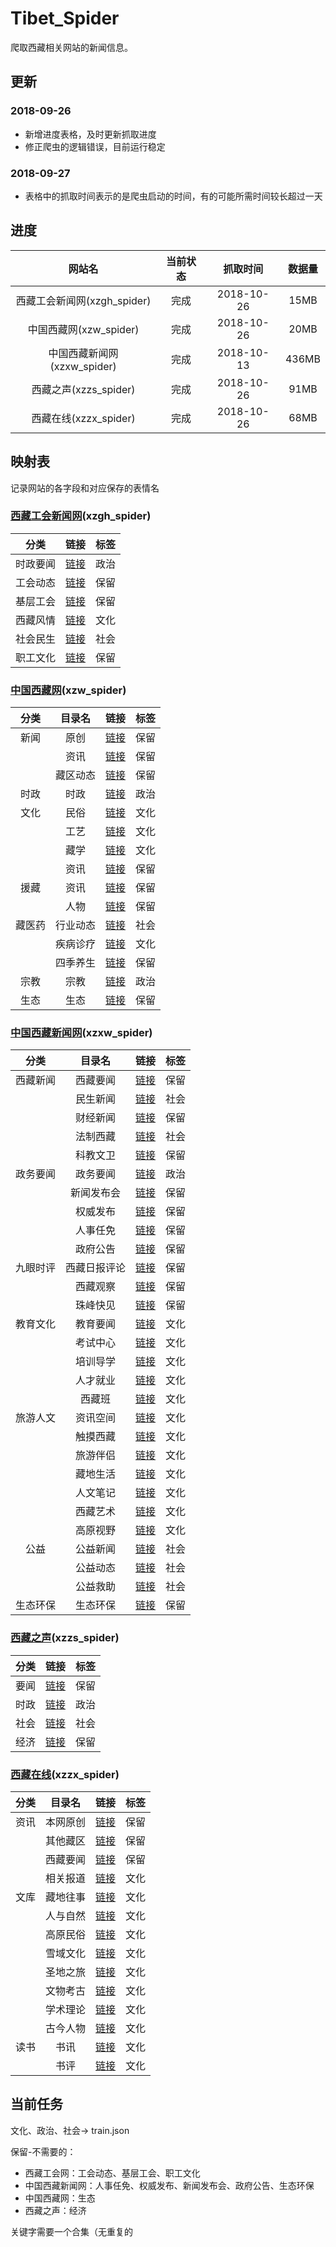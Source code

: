 # Tibet_Spider
爬取西藏相关网站的新闻信息。
## 更新
### 2018-09-26
* 新增进度表格，及时更新抓取进度
* 修正爬虫的逻辑错误，目前运行稳定
### 2018-09-27
* 表格中的抓取时间表示的是爬虫启动的时间，有的可能所需时间较长超过一天
## 进度

| 网站名 | 当前状态 | 抓取时间 | 数据量 |
| :---: | :---: | :---: | :--: |
| 西藏工会新闻网(xzgh_spider) | 完成 | 2018-10-26 | 15MB |
| 中国西藏网(xzw_spider) | 完成 | 2018-10-26 | 20MB |
| 中国西藏新闻网(xzxw_spider) | 完成 | 2018-10-13 | 436MB |
| 西藏之声(xzzs_spider) | 完成 | 2018-10-26 | 91MB |
| 西藏在线(xzzx_spider) | 完成 | 2018-10-26 | 68MB |

## 映射表
记录网站的各字段和对应保存的表情名

### [西藏工会新闻网](http://xz.workercn.cn/)(xzgh_spider)
| 分类 | 链接 | 标签 |
| :--: | :--: | :--: |
| 时政要闻 | [链接](http://xz.workercn.cn/10930/10930.shtml) | 政治 |
| 工会动态 | [链接](http://xz.workercn.cn/10850/10850.shtml) | 保留 |
| 基层工会 | [链接](http://xz.workercn.cn/10858/10858.shtml) | 保留 |
| 西藏风情 | [链接](http://xz.workercn.cn/29369/29369.shtml) | 文化 |
| 社会民生 | [链接](http://xz.workercn.cn/10864/10864.shtml) | 社会 |
| 职工文化 | [链接](http://xz.workercn.cn/29556/29556.shtml) | 保留 |

### [中国西藏网](http://www.tibet.cn/)(xzw_spider)
| 分类 | 目录名 | 链接 | 标签 |
| :--: | :--: | :--: | :--: |
| 新闻 | 原创 | [链接](http://www.tibet.cn/cn/news/yc/) |	保留 |
|     | 资讯 | [链接](http://www.tibet.cn/cn/news/zx/) | 保留 |
|     | 藏区动态 | [链接](http://www.tibet.cn/cn/news/zcdt/) | 保留 |
| 时政 | 时政 | [链接](http://www.tibet.cn/cn/politics/) | 政治 |
| 文化 | 民俗 | [链接](http://www.tibet.cn/cn/culture/ms/) | 文化 |
|     | 工艺 | [链接](http://www.tibet.cn/cn/culture/gy/) | 文化 |
|     | 藏学 | [链接](http://www.tibet.cn/cn/culture/zx/) | 文化 |
|     | 资讯 | [链接](http://www.tibet.cn/cn/culture/wx/) | 保留 |
| 援藏 | 资讯 | [链接](http://www.tibet.cn/cn/aid_tibet/news/) | 保留 |
|     | 人物 | [链接](http://www.tibet.cn/cn/aid_tibet/rw/) |	 保留 |
| 藏医药 | 行业动态 | [链接](http://www.tibet.cn/cn/medicine/news/) | 社会 |
|     | 疾病诊疗 | [链接](http://www.tibet.cn/cn/medicine/jbzl/) | 文化 |
|     | 四季养生 | [链接](http://www.tibet.cn/cn/medicine/sjys/) | 保留 |
| 宗教 | 宗教 | [链接](http://www.tibet.cn/cn/religion/) | 政治 |
| 生态 | 生态 | [链接](http://www.tibet.cn/cn/ecology/) |	保留 |

### [中国西藏新闻网](http://www.xzxw.com/)(xzxw_spider)
| 分类 | 目录名 | 链接 | 标签 |
| :--: | :--: | :--: | :--: |
| 西藏新闻 | 西藏要闻 | [链接](http://www.xzxw.com/xw/xzyw/) |	保留 |
|     | 民生新闻 | [链接](http://www.xzxw.com/xw/msxw/) |	社会 |
|     | 财经新闻 | [链接](http://www.xzxw.com/xw/cjxw/) |	保留 |
|     | 法制西藏 | [链接](http://www.xzxw.com/xw/fzxz/) |	社会 |
|     | 科教文卫 | [链接](http://www.xzxw.com/xw/kjww/) |	保留 |
| 政务要闻 | 政务要闻 | [链接](http://www.xzxw.com/zw/zwyw/) |	政治 |
|     | 新闻发布会 | [链接](http://www.xzxw.com/zw/xwfbh/) |	保留 |
|     | 权威发布 | [链接](http://www.xzxw.com/zw/qwfb/) |	保留 |
|     | 人事任免 | [链接](http://www.xzxw.com/zw/rsrm/) |	保留 |
|     | 政府公告 | [链接](http://www.xzxw.com/zw/zfgg/) |	保留 |
| 九眼时评 | 西藏日报评论 | [链接](http://www.xzxw.com/jysp/xzrbpl/) |	保留 |
|     | 西藏观察 | [链接](http://www.xzxw.com/jysp/xzgc/) | 保留 |
|     | 珠峰快见 | [链接](http://www.xzxw.com/jysp/zfkj/) | 保留 |
| 教育文化 | 教育要闻 | [链接](http://www.xzxw.com/wh/jyyw/) |	文化 |
|     | 考试中心 | [链接](http://www.xzxw.com/wh/kszx/) |	文化 |
|     | 培训导学 | [链接](http://www.xzxw.com/wh/pxdx/) |	文化 |
|     | 人才就业 | [链接](http://www.xzxw.com/wh/rcjy/) |	文化 |
|     | 西藏班 | [链接](http://www.xzxw.com/wh/xzb/) |	文化 |
| 旅游人文 | 资讯空间 | [链接](http://www.xzxw.com/lyrw/zxkj/) | 文化 |
|     | 触摸西藏 | [链接](http://www.xzxw.com/lyrw/cmxz/) | 文化 |
|     | 旅游伴侣 | [链接](http://www.xzxw.com/lyrw/lybl/) | 文化 |
|     | 藏地生活 | [链接](http://www.xzxw.com/lyrw/zdsh/) | 文化 |
|     | 人文笔记 | [链接](http://www.xzxw.com/lyrw/rwbj/) | 文化 |
|     | 西藏艺术 | [链接](http://www.xzxw.com/lyrw/xzys/) | 文化 |
|     | 高原视野 | [链接](http://www.xzxw.com/lyrw/gysy/) | 文化 |
| 公益 | 公益新闻 | [链接](http://www.xzxw.com/gongyi_5554/gyxw/) | 社会 |
|     | 公益动态 | [链接](http://www.xzxw.com/gongyi_5554/dongtai/) | 社会 |
|     | 公益救助 | [链接](http://www.xzxw.com/gongyi_5554/help/) | 社会 |
| 生态环保 | 生态环保 | [链接](http://www.xzxw.com/xw/shengthb/) |	保留 |

### [西藏之声](http://www.vtibet.com/)(xzzs_spider)
| 分类 | 链接 | 标签 |
| :--: | :--: | :--: |
| 要闻 | [链接](http://www.vtibet.com/xw_702/yw_705/) | 保留 |
| 时政 | [链接](http://www.vtibet.com/xw_702/sz_704/) | 政治 |
| 社会 | [链接](http://www.vtibet.com/xw_702/sh_709/) | 社会 |
| 经济 | [链接](http://www.vtibet.com/xw_702/jj_710/) | 保留 |

### [西藏在线](http://www.tibetol.cn/)(xzzx_spider)
| 分类 | 目录名 | 链接 | 标签 |
| :--: | :--: | :--: | :--: |
| 资讯 | 本网原创 | [链接](http://www.tibetol.cn/html/zixun/bwyc/) | 保留 |
|     | 其他藏区 | [链接](http://www.tibetol.cn/html/zixun/qitazangqu/) | 保留 |
|     | 西藏要闻 | [链接](http://www.tibetol.cn/html/zixun/xizangyaowen/) | 保留 |
|     | 相关报道 | [链接](http://www.tibetol.cn/html/zixun/xgbd/) | 文化 |
| 文库 | 藏地往事 | [链接](http://www.tibetol.cn/html/wenzhai/zdws/) | 文化 |
|     | 人与自然 | [链接](http://www.tibetol.cn/html/wenzhai/ryzr/) | 文化 |
|     | 高原民俗 | [链接](http://www.tibetol.cn/html/wenzhai/gyms/) | 文化 |
|     | 雪域文化 | [链接](http://www.tibetol.cn/html/wenzhai/yxwh/) | 文化 |
|     | 圣地之旅 | [链接](http://www.tibetol.cn/html/wenzhai/sdzl/) | 文化 |
|     | 文物考古 | [链接](http://www.tibetol.cn/html/wenzhai/wwkg/) | 文化 |
|     | 学术理论 | [链接](http://www.tibetol.cn/html/wenzhai/wxxs/) | 文化 |
|     | 古今人物 | [链接](http://www.tibetol.cn/html/wenzhai/gjrw/) | 文化 |
| 读书 | 书讯 | [链接](http://www.tibetol.cn/html/dushu/sx/) | 文化 |
|     | 书评 | [链接](http://www.tibetol.cn/html/dushu/sp/) | 文化 |


## 当前任务
文化、政治、社会-> train.json

保留-不需要的：
* 西藏工会网：工会动态、基层工会、职工文化
* 中国西藏新闻网：人事任免、权威发布、新闻发布会、政府公告、生态环保
* 中国西藏网：生态
* 西藏之声：经济

关键字需要一个合集（无重复的
